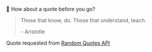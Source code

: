 📣 How about a quote before you go?

> Those that know, do. Those that understand, teach.
>
> <p>- Aristotle</p>

Quote requested from [Random Quotes API](https://github.com/lukePeavey/quotable)
